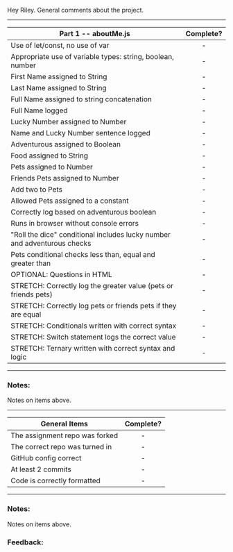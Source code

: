 Hey Riley. General comments about the project.

---

| Part 1 -- aboutMe.js                                                     | Complete? |
| ------------------------------------------------------------------------ | :-------: |
| Use of let/const, no use of var                                          |     -     |
| Appropriate use of variable types: string, boolean, number               |     -     |
| First Name assigned to String                                            |     -     |
| Last Name assigned to String                                             |     -     |
| Full Name assigned to string concatenation                               |     -     |
| Full Name logged                                                         |     -     |
| Lucky Number assigned to Number                                          |     -     |
| Name and Lucky Number sentence logged                                    |     -     |
| Adventurous assigned to Boolean                                          |     -     |
| Food assigned to String                                                  |     -     |
| Pets assigned to Number                                                  |     -     |
| Friends Pets assigned to Number                                          |     -     |
| Add two to Pets                                                          |     -     |
| Allowed Pets assigned to a constant                                      |     -     |
| Correctly log based on adventurous boolean                               |     -     |
| Runs in browser without console errors                                   |     -     |
| "Roll the dice" conditional includes lucky number and adventurous checks |     -     |
| Pets conditional checks less than, equal and greater than                |     -     |
| OPTIONAL: Questions in HTML                                              |     -     |
| STRETCH: Correctly log the greater value (pets or friends pets)          |     -     |
| STRETCH: Correctly log pets or friends pets if they are equal            |     -     |
| STRETCH: Conditionals written with correct syntax                        |     -     |
| STRETCH: Switch statement logs the correct value                         |     -     |
| STRETCH: Ternary written with correct syntax and logic                   |     -     |

---

### Notes:

Notes on items above.

---

| General Items                  | Complete? |
| ------------------------------ | :-------: |
| The assignment repo was forked |     -     |
| The correct repo was turned in |     -     |
| GitHub config correct          |     -     |
| At least 2 commits             |     -     |
| Code is correctly formatted    |     -     |

---

### Notes:

Notes on items above.

### Feedback:
